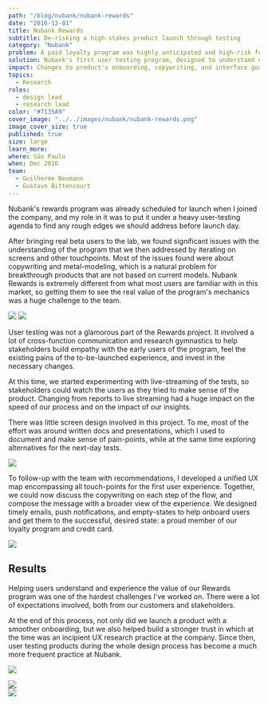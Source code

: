 ```yaml
---
path: "/blog/nubank/nubank-rewards"
date: "2016-12-01"
title: Nubank Rewards
subtitle: De-risking a high-stakes product launch through testing
category: "Nubank"
problem: A paid loyalty program was highly anticipated and high-risk for the company's future.
solution: Nubank's first user testing program, designed to understand expectations and de-risk launch.
impact: Changes to product's onboarding, copywriting, and interface guaranteed a more successful launch.
topics:
  - Research
roles:
  - design lead
  - research lead
color: "#7135A9"
cover_image: "../../images/nubank/nubank-rewards.png"
image_cover_size: true
published: true
size: large
learn_more:
where: São Paulo
when: Dec 2016
team:
  - Guilherme Neumann
  - Gustavo Bittencourt
---
```


Nubank's rewards program was already scheduled for launch when I joined the company, and my role in it was to put it under a heavy user-testing agenda to find any rough edges we should address before launch day.

After bringing real beta users to the lab, we found significant issues with the understanding of the program that we then addressed by iterating on screens and other touchpoints. Most of the issues found were about copywriting and metal-modeling, which is a natural problem for breakthrough products that are not based on current models. Nubank Rewards is extremely different from what most users are familiar with in this market, so getting them to see the real value of the program's mechanics was a huge challenge to the team.

![](../../images/nubank/rewards-1.png)
![](../../images/nubank/rewards-2.png)

User testing was not a glamorous part of the Rewards project. It involved a lot of cross-function communication and research gymnastics to help stakeholders build empathy with the early users of the program, feel the existing pains of the to-be-launched experience, and invest in the necessary changes.

At this time, we started experimenting with live-streaming of the tests, so stakeholders could watch the users as they tried to make sense of the product. Changing from reports to live streaming had a huge impact on the speed of our process and on the impact of our insights.

There was little screen design involved in this project. To me, most of the effort was around written docs and presentations, which I used to document and make sense of pain-points, while at the same time exploring alternatives for the next-day tests.

![](../../images/nubank/rewards-3.png)

To follow-up with the team with recommendations, I developed a unified UX map encompassing all touch-points for the first user experience. Together, we could now discuss the copywriting on each step of the flow, and compose the message with a broader view of the experience. We designed timely emails, push notifications, and empty-states to help onboard users and get them to the successful, desired state: a proud member of our loyalty program and credit card.

![](../../images/nubank/rewards-4.png)

## Results

Helping users understand and experience the value of our Rewards program was one of the hardest challenges I've worked on. There were a lot of expectations involved, both from our customers and stakeholders.

At the end of this process, not only did we launch a product with a smoother onboarding, but we also helped build a stronger trust in which at the time was an incipient UX research practice at the company. Since then, user testing products during the whole design process has become a much more frequent practice at Nubank.

![](../../images/nubank/rewards-001.png)

<div class="w-100 bg-purple pa4 tc mt3">
<img class="flex br4 mw5 center" src="../../images/nubank/rewards-004.png" />
</div>

<div class="w-100 bg-purple pa4 tc mt3 flex">
<img class="w-50 flex br2 mw5 center" src="../../images/nubank/rewards-003.gif" />
</div>
